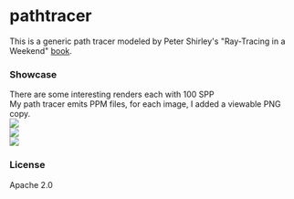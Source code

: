 # pathtracer
This is a generic path tracer modeled by Peter Shirley's "Ray-Tracing in a Weekend" [book](https://raytracing.github.io/books/RayTracingInOneWeekend.html).

### Showcase
There are some interesting renders each with 100 SPP  
My path tracer emits PPM files, for each image, I added a viewable PNG copy.  
![][basic]  
![][random]  
![][colored_spheres]  

### License
Apache 2.0

[basic]:https://github.com/AregevDev/pathtracer/blob/master/renders/basic.png
[random]:https://github.com/AregevDev/pathtracer/blob/master/renders/random.png
[colored_spheres]:https://github.com/AregevDev/pathtracer/blob/master/renders/colored_spheres.png